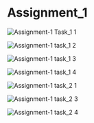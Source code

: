 # Assignment_1
<!-- Assignment_1 task_1.1 -->
![Assignment-1 Task_1 1](https://user-images.githubusercontent.com/64782883/81812415-e5de7700-9547-11ea-9662-bcfde2d56300.PNG)
<!-- Assignment_1 task_1.2 -->
![Assignment-1 task_1 2](https://user-images.githubusercontent.com/64782883/81813182-f9d6a880-9548-11ea-9008-e10ccf4e2b28.PNG)
<!-- Assignment_1 task_1.3 -->
![Assignment-1 task_1 3](https://user-images.githubusercontent.com/64782883/81813452-48844280-9549-11ea-86b6-df3f63a6639e.PNG)
<!-- Assignment_1 task_1.4 -->
![Assignment-1 task_1 4](https://user-images.githubusercontent.com/64782883/81813773-b2045100-9549-11ea-9796-bdd7a8dcdbc1.PNG)
<!-- Assignment_1 task_2.1 -->
![Assignment-1 task_2 1](https://user-images.githubusercontent.com/64782883/81813928-e6780d00-9549-11ea-893c-f05dcb761d0b.PNG)
<!-- Assignment_1 task_2.3-->
![Assignment-1 task_2 3](https://user-images.githubusercontent.com/64782883/81814131-2f2fc600-954a-11ea-90c2-76b417177b0c.PNG)
<!-- Assignment_1 task_2.4-->
![Assignment-1 task_2 4](https://user-images.githubusercontent.com/64782883/81814358-7fa72380-954a-11ea-9101-68484841dc3b.PNG)
